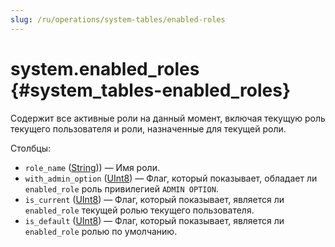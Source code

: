 ```yaml
---
slug: /ru/operations/system-tables/enabled-roles
---
```

# system.enabled_roles {#system_tables-enabled_roles}

Содержит все активные роли на данный момент, включая текущую роль текущего пользователя и  роли, назначенные для текущей роли.

Столбцы:

- `role_name` ([String](../../sql-reference/data-types/string.md))) — Имя роли.
- `with_admin_option` ([UInt8](../../sql-reference/data-types/int-uint.md#uint-ranges)) — Флаг, который показывает, обладает ли `enabled_role` роль привилегией `ADMIN OPTION`.
- `is_current` ([UInt8](../../sql-reference/data-types/int-uint.md#uint-ranges)) — Флаг, который показывает, является ли `enabled_role` текущей ролью текущего пользователя.
- `is_default` ([UInt8](../../sql-reference/data-types/int-uint.md#uint-ranges)) — Флаг, который показывает, является ли `enabled_role` ролью по умолчанию.

